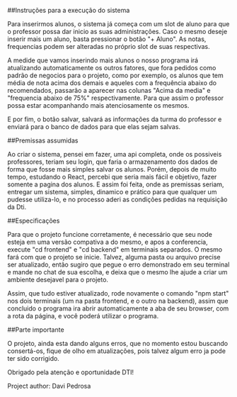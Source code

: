 ##Instruções para a execução do sistema

Para inserirmos alunos, o sistema já começa com um slot de aluno para que o professor possa dar inicio as suas administrações.
Caso o mesmo deseje inserir mais um aluno, basta pressionar o botão "+ Aluno".
As notas, frequencias podem ser alteradas no próprio slot de suas respectivas.

A medide que vamos inserindo mais alunos o nosso programa irá atualizando automaticamente os outros fatores, que fora pedidos como padrão de negocios para o projeto, como por exemplo, os alunos que tem média de nota
acima dos demais e aqueles com a frequência abaixo do recomendados, passarão a aparecer nas colunas "Acima da media" e "frequencia abaixo de 75%" respectivamente. Para que assim o professor possa estar acompanhando
mais atenciosamente os mesmos.

E por fim, o botão salvar, salvará as informações da turma do professor e enviará para o banco de dados para que elas sejam salvas.

##Premissas assumidas

Ao criar o sistema, pensei em fazer, uma api completa, onde os possiveis professores, teriam seu login, que faria o armazenamento dos dados de forma que fosse mais simples salvar os alunos.
Porém, depois de muito tempo, estudando o React, percebi que seria mais fácil e objetivo, fazer somente a pagina dos alunos. E assim foi feita, onde as premissas seriam, entregar um sistema, simples, dinamico
e prático para que qualquer um pudesse utiliza-lo, e no processo aderi as condições pedidas na requisição da Dti.

##Especificações

Para que o projeto funcione corretamente, é necessário que seu node esteja em uma versão compativa a do mesmo, e apos a conferencia, execute "cd frontend" e "cd backend" em terminais separados.
O mesmo fará com que o projeto se inicie. Talvez, alguma pasta ou arquivo precise ser atualizado, então sugiro que pegue o erro demonstrado em seu terminal e mande no chat de sua escolha, e deixa que o mesmo
lhe ajude a criar um ambiente  desejavel para o projeto.

Assim, que tudo estiver atualizado, rode novamente o comando "npm start" nos dois terminais (um na pasta frontend, e o outro na backend), assim que concluido o programa ira abrir automaticamente a aba de
seu browser, com a rota da página, e você poderá utilizar o programa.

##Parte importante

O projeto, ainda esta dando alguns erros, que no momento estou buscando consertá-os, fique de olho em atualizações, pois talvez algum erro ja pode ter sido corrigido.


Obrigado pela atenção e oportunidade DTI!

Project author: Davi Pedrosa
